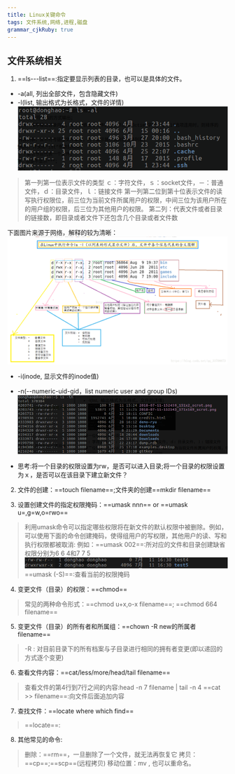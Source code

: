 ```yaml
---
title: Linux关键命令
tags: 文件系统,网络,进程,磁盘
grammar_cjkRuby: true
---
```


## 文件系统相关

 1. ==ls---list==:指定要显示列表的目录，也可以是具体的文件。
 
 - -a(all, 列出全部文件，包含隐藏文件)
 - -l(list, 输出格式为长格式，文件的详情)
![enter description here](./images/ls-al.png)
>第一列第一位表示文件的类型
>ｃ：字符文件，ｓ：socket文件，－：普通文件，ｄ：目录文件，ｌ：链接文件
>第一列第二位到第十位表示文件的读写执行权限位，前三位为当前文件所属用户的权限，中间三位为该用户所在的用户组的权限，后三位为其他用户的权限。
>第二列：代表文件或者目录的链接数，即目录或者文件下还包含几个目录或者文件数

下面图片来源于网络，解释的较为清晰：
![enter description here](./images/ls.png)
- -i(inode,  显示文件的inode值)
- -n(--numeric-uid-gid，list numeric user and group IDs)
![enter description here](./images/inode.png)

- 思考:将一个目录的权限设置为rw，是否可以进入目录;将一个目录的权限设置为ｘ，是否可以在该目录下建立新文件？

 2. 文件的创建：==touch filename==;文件夹的创建==mkdir filename==

 3. 设置创建文件的指定权限掩码：==umask nnn== or ==umask u=,g=w,o=rwo==
 >利用umask命令可以指定哪些权限将在新文件的默认权限中被删除。例如，可以使用下面的命令创建掩码，使得组用户的写权限，其他用户的读、写和执行权限都被取消:
 >例如：==umask 002==:所对应的文件和目录创建缺省权限分别为6 6 4和7 7 5
![enter description here](./images/umask.png)
 >==umask (-S)==:查看当前的权限掩码

4. 变更文件（目录）的权限：==chmod==
>常见的两种命令形式：==chmod u+x,o-x filename==; ==chmod 664 filename==

5. 变更文件（目录）的所有者和所属组：==chown  -R new的所属者　filename==
>-R : 对目前目录下的所有档案与子目录进行相同的拥有者变更(即以递回的方式逐个变更)

6. 查看文件内容：==cat/less/more/head/tail filename==
>查看文件的第4行到7行之间的内容:head -n 7 filename | tail -n 4
>==cat >> filename==:向文件后面追加内容

7. 查找文件：==locate where which find==
>==locate==:


8. 其他常见的命令:
>删除：==rm==，一旦删除了一个文件，就无法再恢复它
>拷贝：==cp==;==scp==(远程拷贝)
>移动位置：mv , 也可以重命名。











 
 